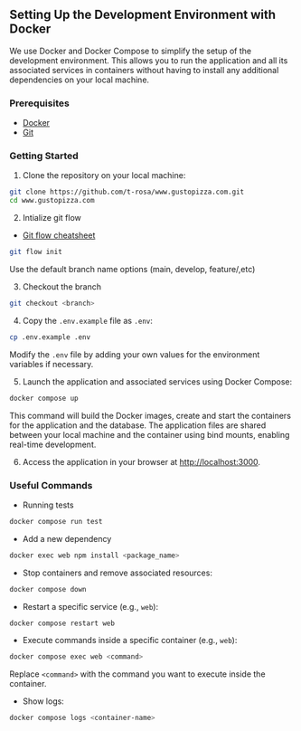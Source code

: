 ## Setting Up the Development Environment with Docker

We use Docker and Docker Compose to simplify the setup of the development environment. This allows you to run the application and all its associated services in containers without having to install any additional dependencies on your local machine.

### Prerequisites

- [Docker](https://docs.docker.com/get-docker/)
- [Git](https://git-scm.com/downloads)

### Getting Started

1. Clone the repository on your local machine:

```bash
git clone https://github.com/t-rosa/www.gustopizza.com.git
cd www.gustopizza.com
```

2. Intialize git flow

- [Git flow cheatsheet](http://danielkummer.github.io/git-flow-cheatsheet/)

```bash
git flow init
```

Use the default branch name options (main, develop, feature/,etc)

3. Checkout the branch
```bash
git checkout <branch>
```

4. Copy the `.env.example` file as `.env`:

```bash
cp .env.example .env
```

Modify the `.env` file by adding your own values for the environment variables if necessary.

5. Launch the application and associated services using Docker Compose:

```bash
docker compose up
```

This command will build the Docker images, create and start the containers for the application and the database. The application files are shared between your local machine and the container using bind mounts, enabling real-time development.

6. Access the application in your browser at [http://localhost:3000](http://localhost:3000).

### Useful Commands

- Running tests

```bash
docker compose run test
```

- Add a new dependency

```bash
docker exec web npm install <package_name>
```

- Stop containers and remove associated resources:

```bash
docker compose down
```

- Restart a specific service (e.g., `web`):

```bash
docker compose restart web
```

- Execute commands inside a specific container (e.g., `web`):

```bash
docker compose exec web <command>
```

Replace `<command>` with the command you want to execute inside the container.

- Show logs:

```bash
docker compose logs <container-name>
```

